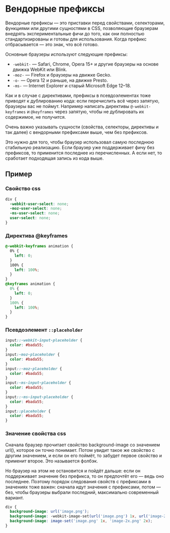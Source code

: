 # Вендорные префиксы

Вендорные префиксы — это приставки перед свойствами, селекторами, функциями или другими сущностями в CSS, позволяющие браузерам внедрять экспериментальные фичи до того, как они полностью стандартизированы и готовы для использования. Когда префикс отбрасывается — это знак, что всё готово.

Основные браузеры используют следующие префиксы:

- `-webkit-` — Safari, Chrome, Opera 15+ и другие браузеры на основе движка WebKit или Blink.
- `-moz-` — Firefox и браузеры на движке Gecko.
- `-o-` — Opera 12 и раньше, на движке Presto.
- `-ms-` — Internet Explorer и старый Microsoft Edge 12–18.

Как и в случае с директивами, префиксы в псевдоэлементах тоже приводят к дублированию кода: если перечислить всё через запятую, браузеры вас не поймут. Например написать директивы `@-webkit-keyframes` и `@keyframes` через запятую, чтобы не дублировать их содержимое, не получится.

Очень важно указывать сущности (свойства, селекторы, директивы и так далее) с вендорными префиксами выше, чем без префиксов.

Это нужно для того, чтобы браузер использовал самую последнюю стабильную реализацию. Если браузер уже поддерживает фичу без префиксов, то применится последнее из перечисленных. А если нет, то сработает подходящая запись из кода выше.

## Пример

### Свойство css

```css
div {
  -webkit-user-select: none;
  -moz-user-select: none;
  -ms-user-select: none;
  user-select: none;
}
```

### Директива @keyframes

```css
@-webkit-keyframes animation {
  0% {
    left: 0;
  }
  100% {
    left: 100%;
  }
}
@keyframes animation {
  0% {
    left: 0;
  }
  100% {
    left: 100%;
  }
}
```

### Псевдоэлемент `::placeholder`

```css
input::-webkit-input-placeholder {
  color: #bada55;
}
input:-moz-placeholder {
  color: #bada55;
}
input::-moz-placeholder {
  color: #bada55;
}
input:-ms-input-placeholder {
  color: #bada55;
}
input::-ms-input-placeholder {
  color: #bada55;
}
input::placeholder {
  color: #bada55;
}
```

### Значение свойства css

Сначала браузер прочитает свойство background-image со значением url(), которое он точно понимает. Потом увидит такое же свойство с другим значением, и если он его поймёт, то забудет первое свойство и применит второе. Это называется фолбэк.

Но браузер на этом не остановится и пойдёт дальше: если он поддерживает значение без префикса, то он предпочтёт его — ведь оно последнее. Поэтому порядок следования свойств с префиксами в значениях тоже важен: сначала идут значения с префиксами, потом — без, чтобы браузеры выбрали последний, максимально современный вариант.

```css
div {
  background-image: url('image.png');
  background-image: -webkit-image-set(url('image.png') 1x, url('image-2x.png') 2x);
  background-image: image-set('image.png' 1x, 'image-2x.png' 2x);
}
```
